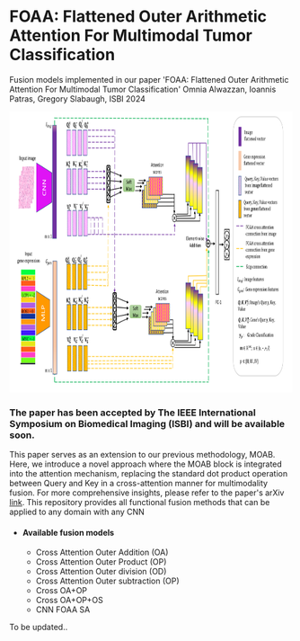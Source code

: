 # FOAA: Flattened Outer Arithmetic Attention For Multimodal Tumor Classification

Fusion models implemented in our paper 'FOAA: Flattened Outer Arithmetic Attention For Multimodal Tumor Classification' Omnia Alwazzan, Ioannis Patras, Gregory Slabaugh, ISBI 2024


<p align="center">
  <img width="1000" height="500" src="https://github.com/omniaalwazzan/FOAA/blob/main/ISBI_pipline.png">
</p>

### The paper has been accepted by The IEEE International Symposium on Biomedical Imaging (ISBI) and will be available soon.

This paper serves as an extension to our previous methodology, MOAB. Here, we introduce a novel approach where the MOAB block is integrated into the attention mechanism, replacing the standard dot product operation between Query and Key in a cross-attention manner for multimodality fusion. For more comprehensive insights, please refer to the paper's arXiv [link](https://arxiv.org/abs/2403.06339).
This repository provides all functional fusion methods that can be applied to any domain with any CNN 

 * #### Available fusion models
    * Cross Attention Outer Addition (OA)
    * Cross Attention Outer Product (OP)
    * Cross Attention Outer division (OD)
    * Cross Attention Outer subtraction (OP)
    * Cross OA+OP
    * Cross OA+OP+OS
    * CNN FOAA SA

To be updated..

